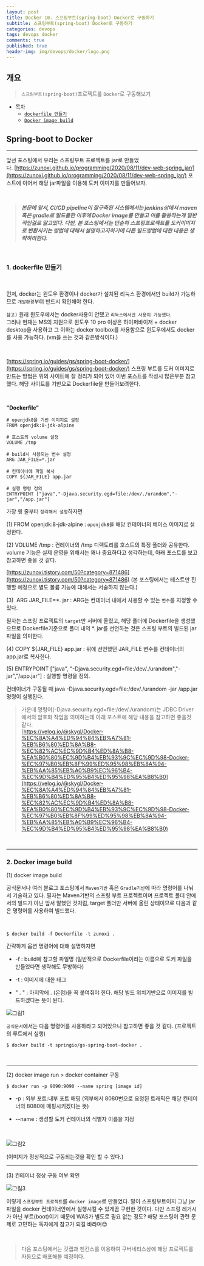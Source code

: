 ```yaml
---
layout: post
title: Docker 10. 스프링부트(spring-boot) Docker로 구동하기
subtitle: 스프링부트(spring-boot) Docker로 구동하기
categories: devops
tags: devops docker
comments: true
published: true
header-img: img/devops/docker/logo.png
---
```


## 개요
> `스프링부트(spring-boot)`프로젝트를 `Docker`로 구동해보기
  
- 목차
	- [`dockerfile 만들기`](#1-dockerfile-만들기)
	- [`Docker image build`](#2-docker-image-build)
  
## Spring-boot to Docker
---
앞선 포스팅에서 우리는 스프링부트 프로젝트를 jar로 만들었다. [https://zunoxi.github.io/programming/2020/08/11/dev-web-spring_jar/](https://zunoxi.github.io/programming/2020/08/11/dev-web-spring_jar/) 포스트에 이어서 해당 jar파일을 이용해 도커 이미지를 만들어보자. 

<br>

> _**본문에 앞서, CI/CD pipeline이 잘구축된 시스템에서는 jenkins상에서 maven 혹은 gradle로 빌드를한 이후에 Docker image를 만들고 이를 활용하는게 일반적인걸로 알고있다. 다만, 본 포스팅에서는 단순히 스프링프로젝트를 도커이미지로 변환시키는 방법에 대해서 설명하고자하기에 다른 빌드방법에 대한 내용은 생략하려한다.**_ 

<br>


### **1\. dockerfile 만들기**

<br>

먼저, docker는 윈도우 환경이나 docker가 설치된 리눅스 환경에서만 build가 가능하므로 `개발환경`부터 반드시 확인해야 한다.

`참고)` 원래 윈도우에서는 docker사용이 안됐고 `리눅스에서만 사용이 가능했다`.  
그러나 현재는 MS의 지원으로 윈도우 10 pro 이상은 하이퍼바이저 + docker desktop을 사용하고 그 이하는 docker toolbox를 사용함으로 윈도우에서도 docker를 사용 가능하다. (vm을 쓰는 것과 같은방식이다.)

<br>

[https://spring.io/guides/gs/spring-boot-docker/](https://spring.io/guides/gs/spring-boot-docker/)
스프링 부트를 도커 이미지로 만드는 방법은 위의 사이트에 잘 정리가 되어 있어 이번 포스트를 작성시 많은부분 참고했다. 해당 사이트를 기반으로 Dockerfile을 만들어보려한다.

<br>

**"Dockerfile"**

```
# openjdk8을 기반 이미지로 설정
FROM openjdk:8-jdk-alpine

# 호스트의 volume 설정
VOLUME /tmp

# build시 사용되는 변수 설정
ARG JAR_FILE=*.jar

# 컨테이너에 파일 복사
COPY ${JAR_FILE} app.jar

# 실행 명령 정의
ENTRYPOINT ["java","-Djava.security.egd=file:/dev/./urandom","-jar","/app.jar"]

```

가장 윗 줄부터 `정리해서 설명`하자면

(1) FROM openjdk:8-jdk-alpine : `openjdk8`을 해당 컨테이너의 베이스 이미지로 설정한다.

(2) VOLUME /tmp : 컨테이너의 /tmp 디렉토리를 호스트의 특정 폴더와 공유한다.
volume 기능은 실제 운영을 위해서는 꽤나 중요하다고 생각하는데, 아래 포스트를 보고 참고하면 좋을 것 같다.

[https://zunoxi.tistory.com/50?category=871486](https://zunoxi.tistory.com/50?category=871486) (본 포스팅에서는 테스트만 진행할 예정으로 별도 볼륨 기능에 대해서는 서술하지 않는다.)

(3)  ARG JAR\_FILE=\*. jar : ARG는 컨테이너 내에서 사용할 수 있는 `변수`를 지정할 수 있다. 

필자는 스프링 프로젝트의 `target`만 서버에 올렸고, 해당 폴더에 Dockerfile을 생성했으므로 Dockerfile기준으로 폴더 내의 \*. jar를 선언하는 것은 스프링 부트의 빌드된 jar  파일을 의미한다. 

(4) COPY ${JAR\_FILE} app.jar : 위에 선언했던 JAR\_FILE 변수를 컨테이너의 app.jar로 복사한다.

(5) ENTRYPOINT \["java", "-Djava.security.egd=file:/dev/./urandom","-jar","/app.jar"\] : 실행할 명령을 정의.

컨테이너가 구동될 때 java -Djava.security.egd=file:/dev/./urandom -jar /app.jar 명령이 실행된다.

> 가운데 명령어(-Djava.security.egd=file:/dev/./urandom)는 JDBC Driver에서의 암호화 작업을 의미하는데 아래 포스트에 해당 내용을 참고하면 좋을것 같다.  
[https://velog.io/@skygl/Docker-%EC%8A%A4%ED%94%84%EB%A7%81-%EB%B6%80%ED%8A%B8-%EC%82%AC%EC%9D%B4%ED%8A%B8-%EA%B0%80%EC%9D%B4%EB%93%9C%EC%9D%98-Docker-%EC%97%B0%EB%8F%99%ED%95%98%EB%8A%94-%EB%AA%85%EB%A0%B9%EC%96%B4-%EC%9D%B4%ED%95%B4%ED%95%98%EA%B8%B0](https://velog.io/@skygl/Docker-%EC%8A%A4%ED%94%84%EB%A7%81-%EB%B6%80%ED%8A%B8-%EC%82%AC%EC%9D%B4%ED%8A%B8-%EA%B0%80%EC%9D%B4%EB%93%9C%EC%9D%98-Docker-%EC%97%B0%EB%8F%99%ED%95%98%EB%8A%94-%EB%AA%85%EB%A0%B9%EC%96%B4-%EC%9D%B4%ED%95%B4%ED%95%98%EA%B8%B0)

<br>

---

### **2\. Docker image build**


(1) docker image build

공식문서나 여러 블로그 포스팅에서 `Maven기반` 혹은 `Gradle기반`에 따라 명령어를 나눠서 기술하고 있다. 필자는 Maven기반의 스프링 부트 프로젝트이며 프로젝트 폴더 안에서의 빌드가 아닌 앞서 말했던 것처럼, target 폴더만 서버에 올린 상태이므로 다음과 같은 명령어를 사용하여 빌드했다.

<br>



```
$ docker build -f Dockerfile -t zunoxi .
```

간략하게 옵션 명령어에 대해 설명하자면

- \-f : build에 참고할 파일명 (일반적으로 Dockerfile이라는 이름으로 도커 파일을 만들었다면 생략해도 무방하다)

- \-t : 이미지에 대한 태그

- " . " : 마지막에 . (온점)을 꼭 붙여줘야 한다. 해당 빌드 위치기반으로 이미지를 빌드하겠다는 뜻이 된다.

![그림1](/assets/img/devops/docker/spring/1.png)

`공식문서`에서는 다음 명령어를 사용하라고 되어있으니 참고하면 좋을 것 같다. (프로젝트의 루트에서 실행)

```
$ docker build -t springio/gs-spring-boot-docker .
```
<br>

---
(2) docker image run > docker container 구동

```
$ docker run -p 9090:9090 --name spring [image id]
```

- \-p : 외부 포트:내부 포트 매핑 (외부에서 8080번으로 요청된 트래픽은 해당 컨테이너의 8080에 매핑시키겠다는 뜻)

- \--name : 생성할 도커 컨테이너의 식별자 이름을 지정

<br>

![그림2](/assets/img/devops/docker/spring/2.png)

(이미지가 정상적으로 구동되는것을 확인 할 수 있다.)

---

(3) 컨테이너 정상 구동 여부 확인

![그림3](/assets/img/devops/docker/spring/3.png)


이렇게 `스프링부트 프로젝트`를 `docker image`로 만들었다. 말이 스프링부트이지 그냥 jar 파일을 docker 컨테이너안에서 실행시킬 수 있게끔 구현한 것이다. 다만 스프링 레거시가 아닌 부트(boot)이기 때문에 WAS가 별도로 필요 없는 정도? 해당 포스팅이 관련 문제로 고민하는 독자에게 참고가 되길 바라며😌

<br>

> 다음 포스팅에서는 깃랩과 젠킨스를 이용하여 쿠버네티스상에 해당 프로젝트를 자동으로 배포해볼 예정이다.